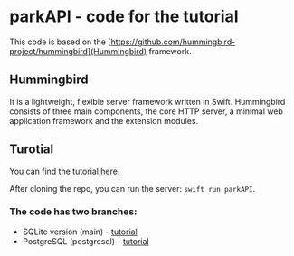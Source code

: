 # parkAPI - code for the tutorial
This code is based on the [https://github.com/hummingbird-project/hummingbird](Hummingbird) framework.

## Hummingbird
It is a lightweight, flexible server framework written in Swift. Hummingbird consists of three main components, the core HTTP server, a minimal web application framework and the extension modules.

## Turotial
You can find the tutorial [here](https://kicsipixel.github.io/posts/2023/2023-06-02-hummingbird/).

After cloning the repo, you can run the server: ```swift run parkAPI```.

### The code has two branches:
- SQLite version (main) - [tutorial](https://kicsipixel.github.io/posts/2023/2023-06-02-hummingbird/)
- PostgreSQL (postgresql) - [tutorial](https://kicsipixel.github.io/posts/2023/2023-06-07-postgresql/)
